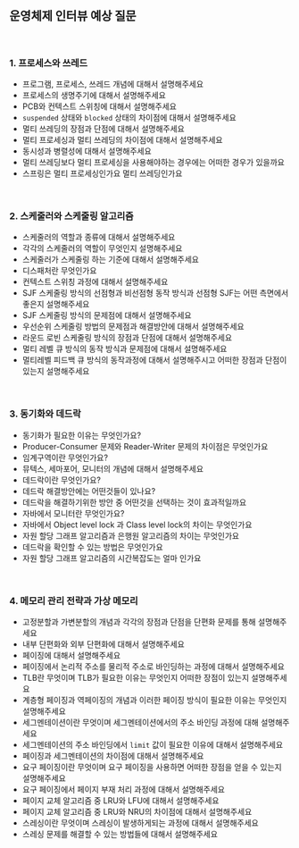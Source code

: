 ## 운영체제 인터뷰 예상 질문

<br>

### 1. 프로세스와 쓰레드
- 프로그램, 프로세스, 쓰레드 개념에 대해서 설명해주세요
- 프로세스의 생명주기에 대해서 설명해주세요
- PCB와 컨텍스트 스위칭에 대해서 설명해주세요
- `suspended` 상태와 `blocked` 상태의 차이점에 대해서 설명해주세요
- 멀티 쓰레딩의 장점과 단점에 대해서 설명해주세요
- 멀티 프로세싱과 멀티 쓰레딩의 차이점에 대해서 설명해주세요
- 동시성과 병렬성에 대해서 설명해주세요
- 멀티 쓰레딩보다 멀티 프로세싱을 사용해야하는 경우에는 어떠한 경우가 있을까요
- 스프링은 멀티 프로세싱인가요 멀티 쓰레딩인가요

<br>

### 2. 스케줄러와 스케줄링 알고리즘
- 스케줄러의 역할과 종류에 대해서 설명해주세요
- 각각의 스케줄러의 역할이 무엇인지 설명해주세요
- 스케줄러가 스케줄링 하는 기준에 대해서 설명해주세요
- 디스패처란 무엇인가요
- 컨텍스트 스위칭 과정에 대해서 설명해주세요
- SJF 스케줄링 방식의 선점형과 비선점형 동작 방식과 선점형 SJF는 어떤 측면에서 좋은지 설명해주세요
- SJF 스케줄링 방식의 문제점에 대해서 설명해주세요
- 우선순위 스케줄링 방법의 문제점과 해결방안에 대해서 설명해주세요
- 라운드 로빈 스케줄링 방식의 장점과 단점에 대해서 설명해주세요
- 멀티 레벨 큐 방식의 동작 방식과 문제점에 대해서 설명해주세요
- 멀티레벨 피드백 큐 방식의 동작과정에 대해서 설명해주시고 어떠한 장점과 단점이 있는지 설명해주세요

<br>

### 3. 동기화와 데드락

- 동기화가 필요한 이유는 무엇인가요?
- Producer-Consumer 문제와 Reader-Writer 문제의 차이점은 무엇인가요
- 임계구역이란 무엇인가요?
- 뮤텍스, 세마포어, 모니터의 개념에 대해서 설명해주세요
- 데드락이란 무엇인가요?
- 데드락 해결방안에는 어떤것들이 있나요?
- 데드락을 해결하기위한 방안 중 어떤것을 선택하는 것이 효과적일까요
- 자바에서 모니터란 무엇인가요?
- 자바에서 Object level lock 과 Class level lock의 차이는 무엇인가요
- 자원 할당 그래프 알고리즘과 은행원 알고리즘의 차이는 무엇인가요
- 데드락을 확인할 수 있는 방법은 무엇인가요
- 자원 할당 그래프 알고리즘의 시간복잡도는 얼마 인가요

<br>

### 4. 메모리 관리 전략과 가상 메모리

- 고정분할과 가변분할의 개념과 각각의 장점과 단점을 단편화 문제를 통해 설명해주세요
- 내부 단편화와 외부 단편화에 대해서 설명해주세요
- 페이징에 대해서 설명해주세요
- 페이징에서 논리적 주소를 물리적 주소로 바인딩하는 과정에 대해서 설명해주세요
- TLB란 무엇이며 TLB가 필요한 이유는 무엇인지 어떠한 장점이 있는지 설명해주세요
- 계층형 페이징과 역페이징의 개념과 이러한 페이징 방식이 필요한 이유는 무엇인지 설명해주세요
- 세그멘테이션이란 무엇이며 세그멘테이션에서의 주소 바인딩 과정에 대해 설명해주세요
- 세그멘테이션의 주소 바인딩에서 `limit` 값이 필요한 이유에 대해서 설명해주세요
- 페이징과 세그멘테이션의 차이점에 대해서 설명해주세요
- 요구 페이징이란 무엇이며 요구 페이징을 사용하면 어떠한 장점을 얻을 수 있는지 설명해주세요
- 요구 페이징에서 페이지 부재 처리 과정에 대해서 설명해주세요
- 페이지 교체 알고리즘 중 LRU와 LFU에 대해서 설명해주세요
- 페이지 교체 알고리즘 중 LRU와 NRU의 차이점에 대해서 설명해주세요
- 스레싱이란 무엇이며 스레싱이 발생하게되는 과정에 대해서 설명해주세요
- 스레싱 문제를 해결할 수 있는 방법들에 대해서 설명해주세요
